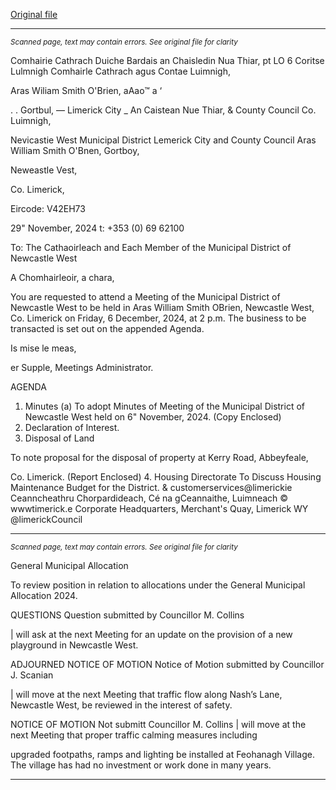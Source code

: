 [Original file](https://www.limerick.ie/sites/default/files/media/documents/2024-12/agenda-meeting-of-the-municipal-district-of-newcastle-west-6th-december-2024.pdf)

---
*<small>Scanned page, text may contain errors. See original file for clarity</small>*  

Comhairie Cathrach Duiche Bardais an Chaisledin Nua Thiar,
pt LO 6 Coritse Lulmnigh Comhairle Cathrach agus Contae Luimnigh,

Aras Wiliam Smith O'Brien,
aAao™ a ‘

. . Gortbul,
— Limerick City _ An Caistean Nue Thiar,
& County Council Co. Luimnigh,

Nevicastie West Municipal District
Lemerick City and County Council
Aras William Smith O'Bnen,
Gortboy,

Neweastle Vest,

Co. Limerick,

Eircode: V42EH73

29" November, 2024 t: +353 (0) 69 62100

To: The Cathaoirleach and Each Member of the Municipal District of Newcastle West

A Chomhairleoir, a chara,

You are requested to attend a Meeting of the Municipal District of Newcastle West to be held
in Aras William Smith OBrien, Newcastle West, Co. Limerick on Friday, 6 December, 2024,
at 2 p.m. The business to be transacted is set out on the appended Agenda.

Is mise le meas,

er Supple,
Meetings Administrator.

AGENDA
1. Minutes
(a) To adopt Minutes of Meeting of the Municipal District of Newcastle West held on 6"
November, 2024.
(Copy Enclosed)
2. Declaration of Interest.
3. Disposal of Land

To note proposal for the disposal of property at Kerry Road, Abbeyfeale,

Co. Limerick.
(Report Enclosed)
4. Housing Directorate
To Discuss Housing Maintenance Budget for the District.
& customerservices@limerickie
Ceanncheathru Chorpardideach, Cé na gCeannaithe, Luimneach © wwwtimerick.e
Corporate Headquarters, Merchant's Quay, Limerick WY @limerickCouncil


---
*<small>Scanned page, text may contain errors. See original file for clarity</small>*  

General Municipal Allocation

To review position in relation to allocations under the General Municipal Allocation
2024.

QUESTIONS
Question submitted by Councillor M. Collins

| will ask at the next Meeting for an update on the provision of a new playground in
Newcastle West.

ADJOURNED NOTICE OF MOTION
Notice of Motion submitted by Councillor J. Scanian

| will move at the next Meeting that traffic flow along Nash’s Lane, Newcastle West,
be reviewed in the interest of safety.

NOTICE OF MOTION
Not submitt Councillor M. Collins
| will move at the next Meeting that proper traffic calming measures including

upgraded footpaths, ramps and lighting be installed at Feohanagh Village. The village
has had no investment or work done in many years.


---
